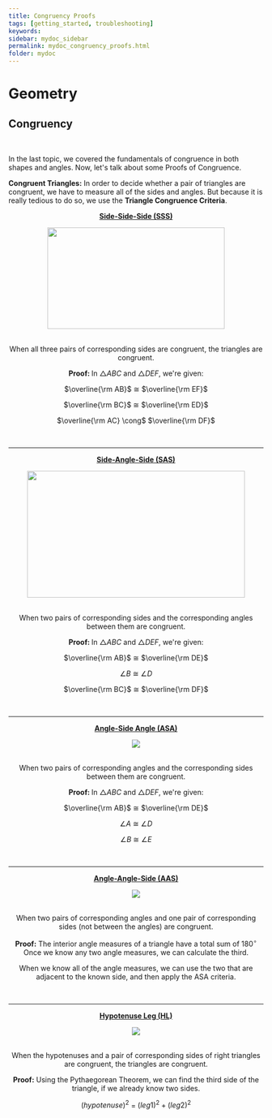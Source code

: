 ```yaml
---
title: Congruency Proofs
tags: [getting_started, troubleshooting]
keywords:
sidebar: mydoc_sidebar
permalink: mydoc_congruency_proofs.html
folder: mydoc
---
```



<h1>Geometry</h1>

<h2>Congruency</h2><br>

<p>

In the last topic, we covered the fundamentals of congruence in both shapes and angles. Now, let's talk about some Proofs of Congruence.

</p>

<p>

<b>Congruent Triangles:</b> In order to decide whether a pair of triangles are congruent, we have to measure all of the sides and angles. But because it is really tedious to do so, we use the <b>Triangle Congruence Criteria</b>.

</p>

<center><p><b><u>Side-Side-Side (SSS)</u></b></center>

<center><img src="https://th.bing.com/th/id/R.230454237c29b8614b6cf826fa9f2450?rik=KSFVj0OkIhGyCQ&pid=ImgRaw&r=0" style="float:middle;width:350px;height:200px;"></center><br>

<center><p>When all three pairs of corresponding sides are congruent, the triangles are congruent.<br>

<b>Proof: </b>In $\bigtriangleup ABC$ and $\bigtriangleup DEF$, we're given: <br>

$\overline{\rm AB}$ $\cong$ $\overline{\rm EF}$ <br>

$\overline{\rm BC}$ $\cong$ $\overline{\rm ED}$ <br>

$\overline{\rm AC} \cong$ $\overline{\rm DF}$

</p>

</center>

<br>

<hr>

<center><p><b><u>Side-Angle-Side (SAS)</u></b></center>

<center><img src="https://math.libretexts.org/@api/deki/files/51170/Screen_Shot_2020-10-30_at_4.17.29_PM.png?revision=1&size=bestfit&width=419&height=234" style="float:middle;width:430px;height:250px;"></center><br>

<center><p>When two pairs of corresponding sides and the corresponding angles between them are congruent.<br>

<b>Proof: </b>In $\bigtriangleup ABC$ and $\bigtriangleup DEF$, we're given: <br>

$\overline{\rm AB}$ $\cong$ $\overline{\rm DE}$ <br>

$\angle{B}$ $\cong$ $\angle{D}$ <br>

$\overline{\rm BC}$ $\cong$ $\overline{\rm DF}$

</center>

</p>

<br>

<hr>

<center><p><b><u>Angle-Side Angle (ASA)</u></b></center>

<center><img src="https://cdn.kastatic.org/ka-perseus-graphie/531834dbe17d1fd1e9d341d30cf579e16c385f68.svg"></center><br>

<center><p>When two pairs of corresponding angles and the corresponding sides between them are congruent.<br>

<b>Proof: </b>In $\bigtriangleup ABC$ and $\bigtriangleup DEF$, we're given: <br>

$\overline{\rm AB}$ $\cong$ $\overline{\rm DE}$ <br>

$\angle{A}$ $\cong$ $\angle{D}$ <br>

$\angle{B}$ $\cong$ $\angle{E}$

</center>

</p>

<br>

<hr>

<center><p><b><u>Angle-Angle-Side (AAS)</u></b></center>

<center><img src="https://cdn.kastatic.org/ka-perseus-graphie/1ffd26013d34a0eeea132a00f7ff3aebcdf4eb33.svg"></center><br>

<center><p>When two pairs of corresponding angles and one pair of corresponding sides (not between the angles) are congruent.<br>

<b>Proof:</b> The interior angle measures of a triangle have a total sum of $180^\circ$ Once we know any two angle measures, we can calculate the third.

When we know all of the angle measures, we can use the two that are adjacent to the known side, and then apply the ASA criteria.

</center>

</p>

<br>

<hr>

<center><p><b><u>Hypotenuse Leg (HL)</u></b></center>

<center><img src="https://cdn.kastatic.org/ka-perseus-graphie/21f3bea44ef19777d964c34786742fd397df5686.svg"></center><br>

<center><p>When the hypotenuses and a pair of corresponding sides of right triangles are congruent, the triangles are congruent.<br>

<b>Proof:</b> Using the Pythaegorean Theorem, we can find the third side of the triangle, if we already know two sides.

$(hypotenuse)^2$ = $(leg1)^2 + (leg 2)^2$

</center>

</p>

<br>

</p>
